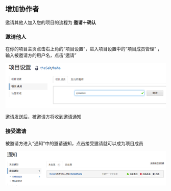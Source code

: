 ## 增加协作者

邀请其他人加入您的项目的流程为 **邀请＋确认**


### 邀请他人

在你的项目主页点击右上角的“项目设置”，进入项目设置中的“项目成员管理” ，输入被邀请方的用户名，点击“邀请”

![alt](images/FAQ_4_1_1.png "")

邀请发送后，被邀请方将收到邀请通知


### 接受邀请
被邀请方进入“通知”中的邀请通知，点击接受邀请就可以成为项目成员

![alt](images/FAQ_4_1_2.png "")

